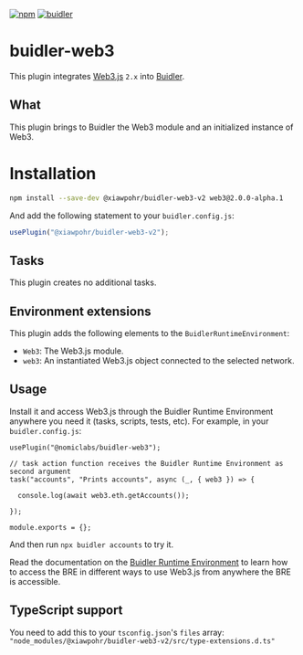 [![npm](https://img.shields.io/npm/v/@nomiclabs/buidler-web3.svg)](https://www.npmjs.com/package/@nomiclabs/buidler-web3)
[![buidler](https://buidler.dev/buidler-plugin-badge.svg?1)](https://buidler.dev)

# buidler-web3

This plugin integrates [Web3.js](https://github.com/ethereum/web3.js) `2.x` into [Buidler](http://getbuidler.com).

## What

This plugin brings to Buidler the Web3 module and an initialized instance of Web3.

# Installation

```bash
npm install --save-dev @xiawpohr/buidler-web3-v2 web3@2.0.0-alpha.1
```

And add the following statement to your `buidler.config.js`:

```js
usePlugin("@xiawpohr/buidler-web3-v2");
```

## Tasks

This plugin creates no additional tasks.

## Environment extensions

This plugin adds the following elements to the `BuidlerRuntimeEnvironment`:

- `Web3`: The Web3.js module.
- `web3`: An instantiated Web3.js object connected to the selected network.

## Usage
Install it and access Web3.js through the Buidler Runtime Environment anywhere you need it (tasks, scripts, tests, etc). For example, in your `buidler.config.js`:
```
usePlugin("@nomiclabs/buidler-web3");

// task action function receives the Buidler Runtime Environment as second argument
task("accounts", "Prints accounts", async (_, { web3 }) => {
  
  console.log(await web3.eth.getAccounts());
  
});

module.exports = {};
```
And then run `npx buidler accounts` to try it.

Read the documentation on the [Buidler Runtime Environment](https://buidler.dev/documentation/#buidler-runtime-environment-bre) to learn how to access the BRE in different ways to use Web3.js from anywhere the BRE is accessible.

## TypeScript support

You need to add this to your `tsconfig.json`'s `files` array: `"node_modules/@xiawpohr/buidler-web3-v2/src/type-extensions.d.ts"`